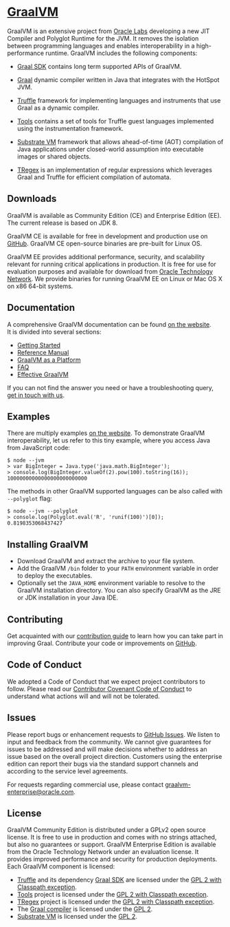# [GraalVM](https://graalvm.org/)

GraalVM is an extensive project from [Oracle Labs](https://labs.oracle.com/pls/apex/f?p=LABS:10::::::)
developing a new JIT Compiler and Polyglot Runtime for the JVM.
It removes the isolation between programming languages and enables interoperability
in a high-performance runtime.
GraalVM includes the following components:

* [Graal SDK](sdk/README.md) contains long term supported APIs of GraalVM.

* [Graal](compiler/README.md) dynamic compiler written in Java that integrates with
the HotSpot JVM.

* [Truffle](truffle/README.md) framework for implementing languages and instruments
that use Graal as a dynamic compiler.

* [Tools](tools/README.md) contains a set of tools for Truffle guest languages
implemented using the instrumentation framework.

* [Substrate VM](substratevm/README.md) framework that allows ahead-of-time (AOT)
compilation of Java applications under closed-world assumption into executable
images or shared objects.

* [TRegex](/regex/) is an implementation of regular expressions which leverages Graal and Truffle for efficient compilation of automata.

## Downloads
GraalVM is available as Community Edition (CE) and Enterprise Edition (EE).
The current release is based on JDK 8.

GraalVM CE is available for free in development and production use on [GitHub](https://github.com/oracle/graal).
GraalVM CE open-source binaries are pre-built for Linux OS.

GraalVM EE provides additional performance, security, and scalability relevant
for running critical applications in production. It is free for use for
evaluation purposes and available for download from [Oracle Technology Network](http://www.oracle.com/technetwork/oracle-labs/program-languages/downloads/index.html).
We provide binaries for running GraalVM EE on Linux or Mac OS X on x86 64-bit systems.

## Documentation
A comprehensive GraalVM documentation can be found [on the website](https://graalvm.org/docs/).  
It is divided into several sections:
* [Getting Started](/docs/docs/getting-started/)
* [Reference Manual](/docs/docs/reference-manual/)
* [GraalVM as a Platform](/docs/docs/graalvm-as-a-platform/)
* [FAQ](/docs/docs/faq/)
* [Effective GraalVM](/docs/docs/effective-graalvm/)

If you can not find the answer you need or have a troubleshooting query,
[get in touch with us](/docs/ecosystem/).

## Examples
There are multiply examples [on the website](https://graalvm.org/examples/).
To demonstrate GraalVM interoperability, let us refer to this tiny example,
where you access Java from JavaScript code:

```
$ node --jvm
> var BigInteger = Java.type('java.math.BigInteger');
> console.log(BigInteger.valueOf(2).pow(100).toString(16));
10000000000000000000000000
```
The methods in other GraalVM supported languages can be also called with `--polyglot` flag:
```
$ node --jvm --polyglot
> console.log(Polyglot.eval('R', 'runif(100)')[0]);
0.8198353068437427
```

## Installing GraalVM
- Download GraalVM and extract the archive to your file system.
- Add the GraalVM `/bin` folder to your `PATH` environment variable in order to
deploy the executables.
- Optionally set the `JAVA_HOME` environment variable to resolve to the GraalVM
installation directory.
You can also specify GraalVM as the JRE or JDK installation in your Java IDE.

## Contributing
Get acquainted with our [contribution guide](compiler/CONTRIBUTING.md)
to learn how you can take part in improving Graal.
Contribute your code or improvements on [GitHub](https://github.com/oracle/graal).

## Code of Conduct
We adopted a Code of Conduct that we expect project contributors to follow.
Please read our [Contributor Covenant Code of Conduct](/docs/community/)
to understand what actions will and will not be tolerated.

## Issues
Please report bugs or enhancement requests to [GitHub Issues](https://github.com/oracle/graal/issues).
We listen to input and feedback from the community.
We cannot give guarantees for issues to be addressed and will make decisions
whether to address an issue based on the overall project direction.
Customers using the enterprise edition can report their bugs via the standard
support channels and according to the service level agreements.

For requests regarding commercial use, please contact
<a href="mailto:graalvm-enterprise@oracle.com">graalvm-enterprise@oracle.com</a>.

## License
GraalVM Community Edition is distributed under a GPLv2 open source license.
It is free to use in production and comes with no strings attached,
but also no guarantees or support.
GraalVM Enterprise Edition is available from the Oracle Technology Network
under an evaluation license.
It provides improved performance and security for production deployments.
Each GraalVM component is licensed:
* [Truffle](/truffle/) and its dependency [Graal SDK](/sdk/) are licensed under
the [GPL 2 with Classpath exception](truffle/LICENSE.GPL.md).
* [Tools](/tools/) project is licensed under the [GPL 2 with Classpath exception](tools/LICENSE.GPL.md).
* [TRegex](/regex/) project is licensed under the [GPL 2 with Classpath exception](regex/LICENSE.GPL.md).
* The [Graal compiler](/compiler/) is licensed under the [GPL 2](compiler/LICENSE.md).
* [Substrate VM](/substratevm/) is licensed under the [GPL 2](substratevm/LICENSE.md).
